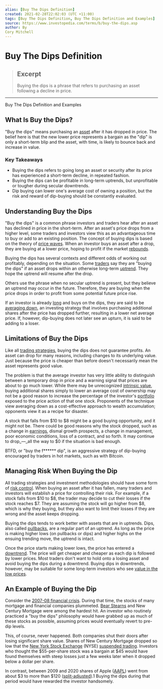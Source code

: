 ```yaml
---
alias: [Buy The Dips Definition]
created: 2021-02-28T22:02:03 (UTC +11:00)
tags: [Buy The Dips Definition, Buy The Dips Definition and Examples]
source: https://www.investopedia.com/terms/b/buy-the-dips.asp
author: By
Cory Mitchell
---
```


# Buy The Dips Definition

> ## Excerpt
> Buying the dips is a phrase that refers to purchasing an asset following a decline in price.

---

Buy The Dips Definition and Examples
## What Is Buy the Dips?

"Buy the dips" means purchasing an [asset](https://www.investopedia.com/terms/a/asset.asp) after it has dropped in price. The belief here is that the new lower price represents a bargain as the "dip" is only a short-term blip and the asset, with time, is likely to bounce back and increase in value.

### Key Takeaways

-   Buying the dips refers to going long an asset or security after its price has experienced a short-term decline, in repeated fashion.
-   Buying the dips can be profitable in long-term uptrends, but unprofitable or tougher during secular downtrends.
-   Dip buying can lower one's average cost of owning a position, but the risk and reward of dip-buying should be constantly evaluated.

## Understanding Buy the Dips

"Buy the dips" is a common phrase investors and traders hear after an asset has declined in price in the short-term. After an asset's price drops from a higher level, some traders and investors view this as an advantageous time to buy or add to an existing position. The concept of buying dips is based on the theory of [price waves](https://www.investopedia.com/terms/e/elliottwavetheory.asp). When an investor buys an asset after a drop, they are buying at a lower price, hoping to profit if the market [rebounds](https://www.investopedia.com/terms/r/rebound.asp).

Buying the dips has several contexts and different odds of working out profitably, depending on the situation. Some [traders](https://www.investopedia.com/terms/t/trader.asp) say they are "buying the dips" if an asset drops within an otherwise long-term [uptrend](https://www.investopedia.com/terms/u/uptrend.asp). They hope the uptrend will resume after the drop.

Others use the phrase when no secular uptrend is present, but they believe an uptrend may occur in the future. Therefore, they are buying when the price drops in order to profit from some potential future price rise.

If an investor is already [long](https://www.investopedia.com/terms/l/long.asp) and buys on the dips, they are said to be [averaging down](https://www.investopedia.com/terms/a/averagedown.asp), an investing strategy that involves purchasing additional shares after the price has dropped further, resulting in a lower net average price. If, however, dip-buying does not later see an upturn, it is said to be adding to a loser.

## Limitations of Buy the Dips

Like all [trading strategies](https://www.investopedia.com/terms/t/trading-strategy.asp), buying the dips does not guarantee profits. An asset can drop for many reasons, including changes to its underlying value. Just because the price is cheaper than before doesn't necessarily mean the asset represents good value.

The problem is that the average investor has very little ability to distinguish between a temporary drop in price and a warning signal that prices are about to go much lower. While there may be unrecognized [intrinsic value](https://www.investopedia.com/terms/i/intrinsicvalue.asp), buying additional shares simply to lower an average cost of ownership may not be a good reason to increase the percentage of the investor's [portfolio](https://www.investopedia.com/terms/p/portfolio.asp) exposed to the price action of that one stock. Proponents of the technique view averaging down as a cost-effective approach to wealth accumulation; opponents view it as a recipe for disaster.

A stock that falls from $10 to $8 might be a good buying opportunity, and it might not be. There could be good reasons why the stock dropped, such as a change in [earnings](https://www.investopedia.com/terms/e/earnings.asp), dismal growth prospects, a change in management, poor economic conditions, loss of a contract, and so forth. It may continue to drop_—_all the way to $0 if the situation is bad enough.

BTFD, or "buy the f\*\*\*\*\*\* dip", is an aggressive strategy of dip-buying encouraged by traders in hot markets, such as with Bitcoin.

## Managing Risk When Buying the Dip

All trading strategies and investment methodologies should have some form of [risk control](https://www.investopedia.com/terms/r/riskmanagement.asp). When buying an asset after it has fallen, many traders and investors will establish a price for controlling their risk. For example, if a stock falls from $10 to $8, the trader may decide to cut their losses if the stock reaches $7. They are assuming the stock will go higher from $8, which is why they buying, but they also want to limit their losses if they are wrong and the asset keeps dropping.

Buying the dips tends to work better with assets that are in uptrends. Dips, also called [pullbacks](https://www.investopedia.com/terms/p/pullback.asp), are a regular part of an uptrend. As long as the price is making higher lows (on pullbacks or dips) and higher highs on the ensuing trending move, the uptrend is intact.

Once the price starts making lower lows, the price has entered a [downtrend](https://www.investopedia.com/terms/d/downtrend.asp). The price will get cheaper and cheaper as each dip is followed by lower prices. Most traders don't want to hold onto a losing asset and avoid buying the dips during a downtrend. Buying dips in downtrends, however, may be suitable for some long-term investors who see [value in the low prices](https://www.investopedia.com/terms/v/valueinvesting.asp).

## An Example of Buying the Dip

Consider the [2007-08 financial crisis](https://www.investopedia.com/articles/economics/09/financial-crisis-review.asp). During that time, the stocks of many mortgage and financial companies plummeted. [Bear Stearns](https://www.investopedia.com/terms/b/bear-stearns.asp) and New Century Mortgage were among the hardest hit. An investor who routinely practiced a "buy the dips" philosophy would have grabbed up as much of these stocks as possible, assuming prices would eventually revert to pre-dip levels.

This, of course, never happened. Both companies shut their doors after losing significant share value. Shares of New Century Mortgage dropped so low that the [New York Stock Exchange](https://www.investopedia.com/terms/n/nyse.asp) (NYSE) [suspended trading](https://www.investopedia.com/terms/s/suspended_trading.asp). Investors who thought the $55-per-share stock was a bargain at $45 would have found themselves with steep losses just a few weeks later when it dropped below a dollar per share.

In contrast, between 2009 and 2020 shares of Apple ([AAPL](https://www.investopedia.com/markets/quote?tvwidgetsymbol=aapl)) went from about $3 to more than $120 ([split-adjusted](https://www.investopedia.com/terms/s/splitadjusted.asp)).1 Buying the dips during that period would have rewarded the investor handsomely.
